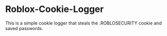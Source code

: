 # Roblox-Cookie-Logger
This is a simple cookie logger that steals the .ROBLOSECURITY cookie and saved passwords.
